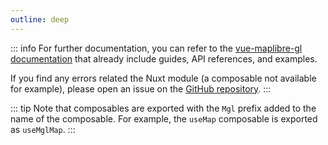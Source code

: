 ```yaml
---
outline: deep
---
```


::: info
For further documentation, you can refer to the [vue-maplibre-gl documentation](https://indoorequal.github.io/vue-maplibre-gl/examples/use-map.html) that already include guides, API references, and examples.

If you find any errors related the Nuxt module (a composable not available for example), please open an issue on the [GitHub repository](https://github.com/gugustinette/nuxt-maplibre).
:::

::: tip
Note that composables are exported with the `Mgl` prefix added to the name of the composable. For example, the `useMap` composable is exported as `useMglMap`.
:::
